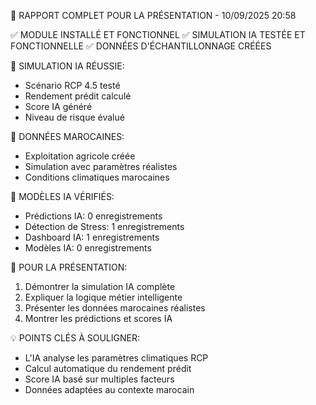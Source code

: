 
🎯 RAPPORT COMPLET POUR LA PRÉSENTATION - 10/09/2025 20:58

✅ MODULE INSTALLÉ ET FONCTIONNEL
✅ SIMULATION IA TESTÉE ET FONCTIONNELLE
✅ DONNÉES D'ÉCHANTILLONNAGE CRÉÉES

🧪 SIMULATION IA RÉUSSIE:
- Scénario RCP 4.5 testé
- Rendement prédit calculé
- Score IA généré
- Niveau de risque évalué

🌱 DONNÉES MAROCAINES:
- Exploitation agricole créée
- Simulation avec paramètres réalistes
- Conditions climatiques marocaines

🧠 MODÈLES IA VÉRIFIÉS:
- Prédictions IA: 0 enregistrements
- Détection de Stress: 1 enregistrements
- Dashboard IA: 1 enregistrements
- Modèles IA: 0 enregistrements

🎯 POUR LA PRÉSENTATION:
1. Démontrer la simulation IA complète
2. Expliquer la logique métier intelligente
3. Présenter les données marocaines réalistes
4. Montrer les prédictions et scores IA

💡 POINTS CLÉS À SOULIGNER:
- L'IA analyse les paramètres climatiques RCP
- Calcul automatique du rendement prédit
- Score IA basé sur multiples facteurs
- Données adaptées au contexte marocain
        